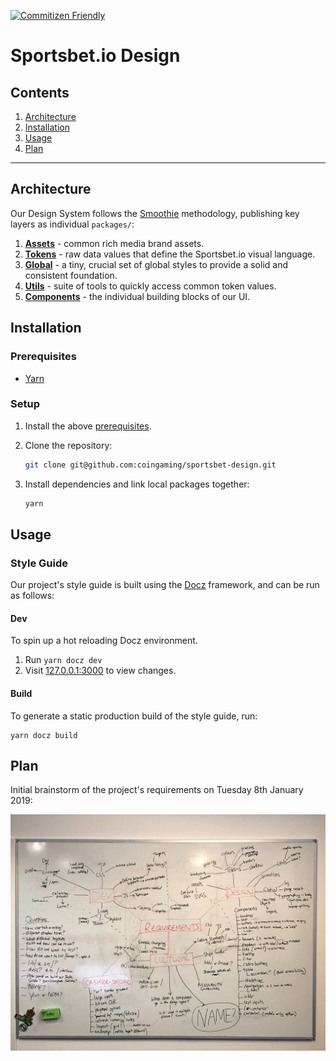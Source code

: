 [![Commitizen Friendly](https://img.shields.io/badge/commitizen-friendly-brightgreen.svg)](http://commitizen.github.io/cz-cli/)

# Sportsbet.io Design

## Contents

1. [Architecture](#architecture)
2. [Installation](#installation)
3. [Usage](#usage)
4. [Plan](#plan)

---

## Architecture

Our Design System follows the [Smoothie](https://smoothie-css.com/) methodology, publishing key layers as individual `packages/`:

1. [**Assets**](packages/assets/README.md) - common rich media brand assets.
2. [**Tokens**](packages/tokens/README.md) - raw data values that define the Sportsbet.io visual language.
3. [**Global**](packages/global/README.md) - a tiny, crucial set of global styles to provide a solid and consistent foundation.
4. [**Utils**](packages/utils/README.md) - suite of tools to quickly access common token values.
5. [**Components**](packages/components/README.md) - the individual building blocks of our UI.

## Installation

### Prerequisites

- [Yarn](https://yarnpkg.com/en/docs/install#mac-stable)

### Setup

1. Install the above [prerequisites](#prerequisites).
2. Clone the repository:

   ```sh
   git clone git@github.com:coingaming/sportsbet-design.git
   ```

3. Install dependencies and link local packages together:

   ```sh
   yarn
   ```

## Usage

### Style Guide

Our project's style guide is built using the [Docz](https://www.docz.site) framework, and can be run as follows:

#### Dev

To spin up a hot reloading Docz environment.

1. Run `yarn docz dev`
2. Visit [127.0.0.1:3000](http://127.0.0.1:3000/) to view changes.

#### Build

To generate a static production build of the style guide, run:

```
yarn docz build
```

## Plan

Initial brainstorm of the project's requirements on Tuesday 8th January 2019:

![Image of initial whiteboard brainstorm](.github/assets/brainstorm.jpg)
